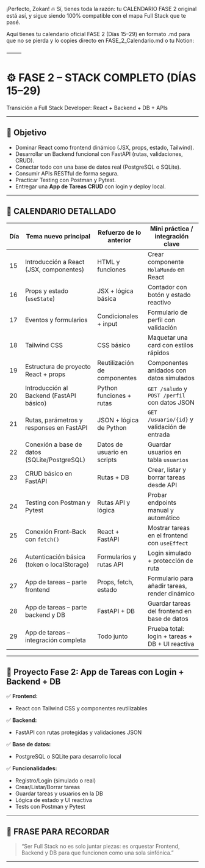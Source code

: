 ¡Perfecto, Zokan! 🔥
Sí, tienes toda la razón: tu CALENDARIO FASE 2 original está así, y sigue siendo 100% compatible con el mapa Full Stack que te pasé.

Aquí tienes tu calendario oficial FASE 2 (Días 15–29) en formato .md para que no se pierda y lo copies directo en FASE_2_Calendario.md o tu Notion:

⸻


# ⚙️ FASE 2 – STACK COMPLETO (DÍAS 15–29)

Transición a Full Stack Developer: React + Backend + DB + APIs

---

## 🎯 Objetivo

- Dominar React como frontend dinámico (JSX, props, estado, Tailwind).
- Desarrollar un Backend funcional con FastAPI (rutas, validaciones, CRUD).
- Conectar todo con una base de datos real (PostgreSQL o SQLite).
- Consumir APIs RESTful de forma segura.
- Practicar Testing con Postman y Pytest.
- Entregar una **App de Tareas CRUD** con login y deploy local.

---

## 📅 CALENDARIO DETALLADO

| Día | Tema nuevo principal                         | Refuerzo de lo anterior                            | Mini práctica / integración clave                                  |
|-----|-----------------------------------------------|-----------------------------------------------------|--------------------------------------------------------------------|
| 15  | Introducción a React (JSX, componentes)       | HTML y funciones                                    | Crear componente `HolaMundo` en React                             |
| 16  | Props y estado (`useState`)                   | JSX + lógica básica                                 | Contador con botón y estado reactivo                              |
| 17  | Eventos y formularios                         | Condicionales + input                               | Formulario de perfil con validación                               |
| 18  | Tailwind CSS                                  | CSS básico                                           | Maquetar una card con estilos rápidos                             |
| 19  | Estructura de proyecto React + props          | Reutilización de componentes                        | Componentes anidados con datos simulados                          |
| 20  | Introducción al Backend (FastAPI básico)      | Python funciones + rutas                            | `GET /saludo` y `POST /perfil` con datos JSON                     |
| 21  | Rutas, parámetros y responses en FastAPI      | JSON + lógica de Python                             | `GET /usuario/{id}` y validación de entrada                       |
| 22  | Conexión a base de datos (SQLite/PostgreSQL)  | Datos de usuario en scripts                         | Guardar usuarios en tabla `usuarios`                              |
| 23  | CRUD básico en FastAPI                        | Rutas + DB                                           | Crear, listar y borrar tareas desde API                           |
| 24  | Testing con Postman y Pytest                  | Rutas API y lógica                                  | Probar endpoints manual y automático                              |
| 25  | Conexión Front–Back con `fetch()`             | React + FastAPI                                     | Mostrar tareas en el frontend con `useEffect`                     |
| 26  | Autenticación básica (token o localStorage)   | Formularios y rutas API                             | Login simulado + protección de ruta                               |
| 27  | App de tareas – parte frontend                | Props, fetch, estado                                | Formulario para añadir tareas, render dinámico                    |
| 28  | App de tareas – parte backend y DB            | FastAPI + DB                                        | Guardar tareas del frontend en base de datos                      |
| 29  | App de tareas – integración completa          | Todo junto                                           | Prueba total: login + tareas + DB + UI reactiva                   |

---

## 🧪 **Proyecto Fase 2: App de Tareas con Login + Backend + DB**

✅ **Frontend:**  
- React con Tailwind CSS y componentes reutilizables

✅ **Backend:**  
- FastAPI con rutas protegidas y validaciones JSON

✅ **Base de datos:**  
- PostgreSQL o SQLite para desarrollo local

✅ **Funcionalidades:**
- Registro/Login (simulado o real)
- Crear/Listar/Borrar tareas
- Guardar tareas y usuarios en la DB
- Lógica de estado y UI reactiva
- Tests con Postman y Pytest

---

## 📌 FRASE PARA RECORDAR

> “Ser Full Stack no es solo juntar piezas: es orquestar Frontend, Backend y DB para que funcionen como una sola sinfónica.”

---
